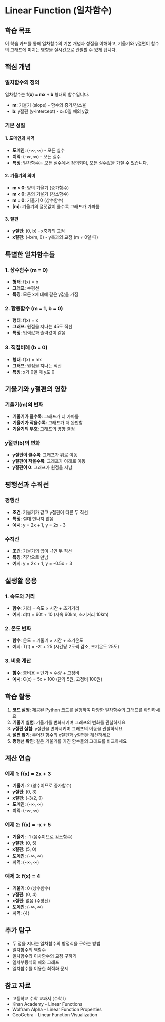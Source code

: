# Linear Function (일차함수)

## 학습 목표
이 학습 카드를 통해 일차함수의 기본 개념과 성질을 이해하고, 기울기와 y절편이 함수의 그래프에 미치는 영향을 실시간으로 관찰할 수 있게 됩니다.

## 핵심 개념

### 일차함수의 정의
일차함수는 **f(x) = mx + b** 형태의 함수입니다.
- **m**: 기울기 (slope) - 함수의 증가/감소율
- **b**: y절편 (y-intercept) - x=0일 때의 y값

### 기본 성질

#### 1. 도메인과 치역
- **도메인**: (-∞, ∞) - 모든 실수
- **치역**: (-∞, ∞) - 모든 실수
- **특징**: 일차함수는 모든 실수에서 정의되며, 모든 실수값을 가질 수 있습니다.

#### 2. 기울기의 의미
- **m > 0**: 양의 기울기 (증가함수)
- **m < 0**: 음의 기울기 (감소함수)
- **m = 0**: 기울기 0 (상수함수)
- **|m|**: 기울기의 절댓값이 클수록 그래프가 가파름

#### 3. 절편
- **y절편**: (0, b) - x축과의 교점
- **x절편**: (-b/m, 0) - y축과의 교점 (m ≠ 0일 때)

## 특별한 일차함수들

### 1. 상수함수 (m = 0)
- **형태**: f(x) = b
- **그래프**: 수평선
- **특징**: 모든 x에 대해 같은 y값을 가짐

### 2. 항등함수 (m = 1, b = 0)
- **형태**: f(x) = x
- **그래프**: 원점을 지나는 45도 직선
- **특징**: 입력값과 출력값이 같음

### 3. 직접비례 (b = 0)
- **형태**: f(x) = mx
- **그래프**: 원점을 지나는 직선
- **특징**: x가 0일 때 y도 0

## 기울기와 y절편의 영향

### 기울기(m)의 변화
- **기울기가 클수록**: 그래프가 더 가파름
- **기울기가 작을수록**: 그래프가 더 완만함
- **기울기의 부호**: 그래프의 방향 결정

### y절편(b)의 변화
- **y절편이 클수록**: 그래프가 위로 이동
- **y절편이 작을수록**: 그래프가 아래로 이동
- **y절편이 0**: 그래프가 원점을 지남

## 평행선과 수직선

### 평행선
- **조건**: 기울기가 같고 y절편이 다른 두 직선
- **특징**: 절대 만나지 않음
- **예시**: y = 2x + 1, y = 2x - 3

### 수직선
- **조건**: 기울기의 곱이 -1인 두 직선
- **특징**: 직각으로 만남
- **예시**: y = 2x + 1, y = -0.5x + 3

## 실생활 응용

### 1. 속도와 거리
- **함수**: 거리 = 속도 × 시간 + 초기거리
- **예시**: d(t) = 60t + 10 (시속 60km, 초기거리 10km)

### 2. 온도 변화
- **함수**: 온도 = 기울기 × 시간 + 초기온도
- **예시**: T(t) = -2t + 25 (시간당 2도씩 감소, 초기온도 25도)

### 3. 비용 계산
- **함수**: 총비용 = 단가 × 수량 + 고정비
- **예시**: C(x) = 5x + 100 (단가 5원, 고정비 100원)

## 학습 활동

1. **코드 실행**: 제공된 Python 코드를 실행하여 다양한 일차함수의 그래프를 확인하세요
2. **기울기 실험**: 기울기를 변화시키며 그래프의 변화를 관찰하세요
3. **y절편 실험**: y절편을 변화시키며 그래프의 이동을 관찰하세요
4. **절편 찾기**: 주어진 함수의 x절편과 y절편을 계산하세요
5. **평행선 확인**: 같은 기울기를 가진 함수들의 그래프를 비교하세요

## 계산 연습

### 예제 1: f(x) = 2x + 3
- **기울기**: 2 (양수이므로 증가함수)
- **y절편**: (0, 3)
- **x절편**: (-3/2, 0)
- **도메인**: (-∞, ∞)
- **치역**: (-∞, ∞)

### 예제 2: f(x) = -x + 5
- **기울기**: -1 (음수이므로 감소함수)
- **y절편**: (0, 5)
- **x절편**: (5, 0)
- **도메인**: (-∞, ∞)
- **치역**: (-∞, ∞)

### 예제 3: f(x) = 4
- **기울기**: 0 (상수함수)
- **y절편**: (0, 4)
- **x절편**: 없음 (수평선)
- **도메인**: (-∞, ∞)
- **치역**: {4}

## 추가 탐구

- 두 점을 지나는 일차함수의 방정식을 구하는 방법
- 일차함수의 역함수
- 일차함수와 이차함수의 교점 구하기
- 일차부등식의 해와 그래프
- 일차함수를 이용한 최적화 문제

## 참고 자료

- 고등학교 수학 교과서 (수학 I)
- Khan Academy - Linear Functions
- Wolfram Alpha - Linear Function Properties
- GeoGebra - Linear Function Visualization

